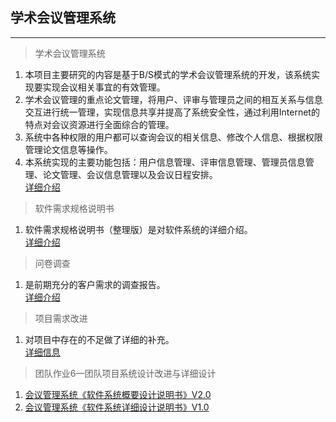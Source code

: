 ## 学术会议管理系统
***
>学术会议管理系统
1. 本项目主要研究的内容是基于B/S模式的学术会议管理系统的开发，该系统实现要实现会议相关事宜的有效管理。
2. 学术会议管理的重点论文管理，将用户、评审与管理员之间的相互关系与信息交互进行统一管理，实现信息共享并提高了系统安全性，通过利用Internet的特点对会议资源进行全面综合的管理。
3. 系统中各种权限的用户都可以查询会议的相关信息、修改个人信息、根据权限管理论文信息等操作。
4. 本系统实现的主要功能包括：用户信息管理、评审信息管理、管理员信息管理、论文管理、会议信息管理以及会议日程安排。   
[详细介绍](https://github.com/RNTF6/web/blob/master/%E5%AD%A6%E6%9C%AF%E4%BC%9A%E8%AE%AE%E7%AE%A1%E7%90%86%E7%B3%BB%E7%BB%9F.doc)
>软件需求规格说明书
1. 软件需求规格说明书（整理版）是对软件系统的详细介绍。   
[详细介绍](https://github.com/RNTF6/web/blob/master/%E8%BD%AF%E4%BB%B6%E9%9C%80%E6%B1%82%E8%A7%84%E6%A0%BC%E8%AF%B4%E6%98%8E%E4%B9%A6%EF%BC%88%E6%95%B4%E7%90%86%E7%89%88%EF%BC%89.doc)    
>问卷调查
1. 是前期充分的客户需求的调查报告。    
[详细介绍](https://github.com/RNTF6/web/blob/master/%E9%97%AE%E5%8D%B7%E8%B0%83%E6%9F%A5.doc)
>项目需求改进
1. 对项目中存在的不足做了详细的补充。       
[详细信息](https://github.com/RNTF6/web/blob/master/%E4%BC%9A%E8%AE%AE%E7%AE%A1%E7%90%86%E7%B3%BB%E7%BB%9F%E3%80%8A%E8%BD%AF%E4%BB%B6%E7%B3%BB%E7%BB%9F%E6%A6%82%E8%A6%81%E8%AE%BE%E8%AE%A1%E8%AF%B4%E6%98%8E%E4%B9%A6%E3%80%8B.doc)
> 团队作业6—团队项目系统设计改进与详细设计
1. [会议管理系统《软件系统概要设计说明书》V2.0](https://github.com/RNTF6/web/blob/master/%E4%BC%9A%E8%AE%AE%E7%AE%A1%E7%90%86%E7%B3%BB%E7%BB%9F%E3%80%8A%E8%BD%AF%E4%BB%B6%E7%B3%BB%E7%BB%9F%E6%A6%82%E8%A6%81%E8%AE%BE%E8%AE%A1%E8%AF%B4%E6%98%8E%E4%B9%A6%E3%80%8BV2.0.doc)
2. [会议管理系统《软件系统详细设计说明书》V1.0](https://github.com/RNTF6/web/blob/master/%E4%BC%9A%E8%AE%AE%E7%AE%A1%E7%90%86%E7%B3%BB%E7%BB%9F%E3%80%8A%E8%BD%AF%E4%BB%B6%E7%B3%BB%E7%BB%9F%E8%AF%A6%E7%BB%86%E8%AE%BE%E8%AE%A1%E8%AF%B4%E6%98%8E%E4%B9%A6%E3%80%8BV1.0.doc)
